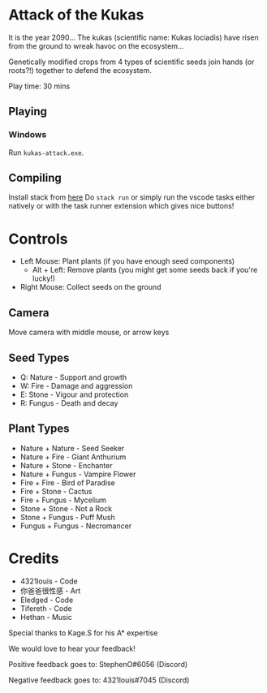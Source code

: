 # Attack of the Kukas

It is the year 2090... The kukas (scientific name: Kukas lociadis) have risen from the ground to wreak havoc on the ecosystem...

Genetically modified crops from 4 types of scientific seeds join hands (or roots?!) together to defend the ecosystem.

Play time: 30 mins

## Playing
### Windows
Run `kukas-attack.exe`.

## Compiling
Install stack from [here](https://docs.haskellstack.org/en/stable/install_and_upgrade/)
Do `stack run` or simply run the vscode tasks either natively or with the task runner extension which gives nice buttons!

# Controls
* Left Mouse: Plant plants (if you have enough seed components)
    * Alt + Left: Remove plants (you might get some seeds back if you're lucky!)
* Right Mouse: Collect seeds on the ground

## Camera
Move camera with middle mouse, or arrow keys

## Seed Types
* Q: Nature - Support and growth
* W: Fire - Damage and aggression
* E: Stone - Vigour and protection
* R: Fungus - Death and decay

## Plant Types
* Nature + Nature - Seed Seeker
* Nature + Fire - Giant Anthurium
* Nature + Stone - Enchanter
* Nature + Fungus - Vampire Flower
* Fire + Fire - Bird of Paradise
* Fire + Stone - Cactus
* Fire + Fungus - Mycelium
* Stone + Stone - Not a Rock
* Stone + Fungus - Puff Mush
* Fungus + Fungus - Necromancer


# Credits
* 4321louis - Code
* 你爸爸很性感 - Art
* Eledged - Code
* Tifereth - Code
* Hethan - Music

Special thanks to Kage.S for his A* expertise

We would love to hear your feedback!


Positive feedback goes to: StephenO#6056 (Discord)

Negative feedback goes to: 4321louis#7045 (Discord)